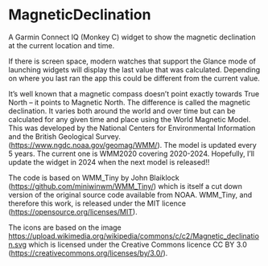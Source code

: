 # MagneticDeclination
A Garmin Connect IQ (Monkey C) widget to show the magnetic declination at the current location and time.

If there is screen space, modern watches that support the Glance mode of launching widgets will display the last value that was calculated. Depending on where you last ran the app this could be different from the current value.

It’s well known that a magnetic compass doesn’t point exactly towards True North – it points to Magnetic North. The difference is called the magnetic declination. It varies both around the world and over time but can be calculated for any given time and place using the World Magnetic Model. This was developed by the National Centers for Environmental Information and the British Geological Survey. (https://www.ngdc.noaa.gov/geomag/WMM/). The model is updated every 5 years. The current one is WMM2020 covering 2020-2024. Hopefully, I’ll update the widget in 2024 when the next model is released!!

The code is based on WMM_Tiny by John Blaiklock (https://github.com/miniwinwm/WMM_Tiny/) which is itself a cut down version of the original source code available from NOAA. WMM_Tiny, and therefore this work, is released under the MIT licence (https://opensource.org/licenses/MIT).

The icons are based on the image https://upload.wikimedia.org/wikipedia/commons/c/c2/Magnetic_declination.svg which is licensed under the Creative Commons licence CC BY 3.0 (https://creativecommons.org/licenses/by/3.0/).
